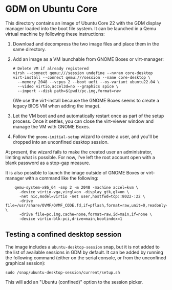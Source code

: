 # GDM on Ubuntu Core

This directory contains an image of Ubuntu Core 22 with the GDM
display manager loaded into the boot file system.  It can be launched
in a Qemu virtual machine by following these instructions:

1. Download and decompress the two image files and place them in the
   same directory.

2. Add an image as a VM launchable from GNOME Boxes or virt-manager:
    ```
    # Delete VM if already registered
    virsh --connect qemu:///session undefine --nvram core-desktop
    virt-install --connect qemu:///session --name core-desktop \
      --memory 2048 --vcpus 2 --boot uefi --os-variant ubuntu22.04 \
      --video virtio,accel3d=no --graphics spice \
      --import --disk path=$(pwd)/pc.img,format=raw
    ```
    (We use the virt-install because the GNOME Boxes seems to create a
    legacy BIOS VM when adding the image).

3. Let the VM boot and and automatically restart once as part of the
   setup process.  Once it settles, you can close the virt-viewer
   window and manage the VM with GNOME Boxes.

4. Follow the `gnome-initial-setup` wizard to create a user, and
   you'll be dropped into an unconfined desktop session.

At present, the wizard fails to make the created user an
administrator, limiting what is possible.  For now, I've left the root
account open with a blank password as a stop-gap measure.

It is also possible to launch the image outside of GNOME Boxes or
virt-manager with a command like the following:

```
    qemu-system-x86_64 -smp 2 -m 2048 -machine accel=kvm \
      -device virtio-vga,virgl=on -display gtk,gl=on \
      -net nic,model=virtio -net user,hostfwd=tcp::8022-:22 \
      -drive file=/usr/share/OVMF/OVMF_CODE.fd,if=pflash,format=raw,unit=0,readonly=on \
      -drive file=pc.img,cache=none,format=raw,id=main,if=none \
      -device virtio-blk-pci,drive=main,bootindex=1
```

## Testing a confined desktop session

The image includes a `ubuntu-desktop-session` snap, but it is not
added to the list of available sessions in GDM by default.  It can be
added by running the following command (either on the serial console,
or from the unconfined graphical session):

    sudo /snap/ubuntu-desktop-session/current/setup.sh

This will add an "Ubuntu (confined)" option to the session picker.
